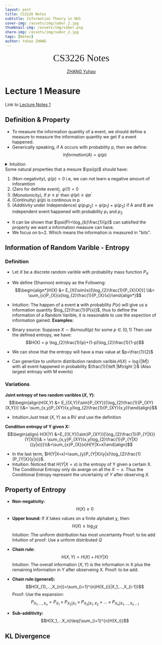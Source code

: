 ```yaml
---
layout: post
title: CS3226 Notes
subtitle: Information Theory in NUS
cover-img: /assets/img/saber_2.jpg
thumbnail-img: /assets/img/saber.png
share-img: /assets/img/saber_2.jpg
tags: [Notes]
author: Yuhao ZHANG
---
```


<center><font face="font" size=6>CS3226 Notes</font></center>
</br>  
<center><a href="https://yzhanglp.com" title="personal website">ZHANG Yuhao</a></center>

# Lecture 1 Measure
Link to [Lecture Notes 1](../materials/01-Measures.pdf)
## Definition & Property
- To measure the information quantity of a event, we should define a measure to measure the information quantity we get if a event happened.
- Generically speaking, if A occurs with probability p, then we define:
  $$Information(A)=\psi(p)$$

<details> <summary>Intuition</summary>
 The intuition that we use <b>p</b> to measure the Information is can be understand as the happen of A change a random event A to a determinstic result. Thus the information quantity should be related with <b>p</b> 
 </details>
Some natural properties that a mesure $\psi(p)$ should have:  

1. (Non-negativity), $\psi(p)>0$ i.e, we can not learn a negative amount of inforamtion
2. (Zero for definite event), $\psi(1)=0$
3. (Monotonicity), If $p\leq{p^{'}}$ then $\psi(p)\ge{\psi{p^{'}}}$
4. (Continuity) $\psi(p)$ is continous in p
5. (Additivity under Independence) $\psi(p_{1}p_{2}) = \psi(p_1)+\psi(p_2)$ if A and B are independent event happened with probability $p_1$ and $p_2$

 - It can be shown that $\psi(P)=\log_{b}\frac{1}{p}$ can satisfied the property we want a information measure can have.
 - We focus on b=2. Which means the information is measured in "bits".
  
 ## Information of Random Varible - Entropy
 ### Definition
 - Let $X$ be a discrete random varible with probability mass function $P_X$
 - We define (Shannon) entropy as the Following:    
 $$\begin{align*}H(X) &= E_{X{\sim}x}[\log_{2}\frac{1}{P_{X}(X)}] \\&= \sum_{x}P_{X}(x)log_{2}\frac{1}{P_{X}(x)}\end{align*}$$
- Intuition: The happen of a event **x** with probability $P(x)$ will give us a information quantity $log_{2}\frac{1}{P(x)}$, thus to define the information of a Random Varible, it is reasonable to use the expection of information gained.
**Examples:**
- Binary source:
 Suppose $X\sim{Bernoulli(p)}$ for some $p\in{(0,1)}$
 Then use the defined entropy, we have:
 $$H(X) = p \log_{2}\frac{1}{p}+(1-p)\log_{2}\frac{1}{1-p}$$

 - We can show that the entropy will have a max value at $p=\frac{1}{2}$
 - Can generlize to uniform distribution random varible.$H(X) = \log{(\left |M\right |)}$ with all event happened in probability $\frac{1}{\left |M\right |}$ (Also largest entropy with M events)
  
### Variations
**Joint entropy of two random varibles $(X,Y)$**: 
 $$\begin{align}H(X,Y) &= E_{(X,Y){\sim}P_{XY}}[\log_{2}\frac{1}{P_{XY}(X,Y)}] \\&= \sum_{x,y}P_{XY}(x,y)log_{2}\frac{1}{P_{XY}(x,y)}\end{align}$$
- Intuition:Just treat $(X,Y)$ as a RV and use the definition

**Condition entropy of Y given X:**
 $$\begin{align} H(X|Y) &=E_{(X,Y){\sim}P_{XY}}[\log_{2}\frac{1}{P_{Y|X}}(Y|X)]\\& = \sum_{x,y}P_{XY}(x,y)log_{2}\frac{1}{P_{Y|X}{(y|x)}}\\&=\sum_{x}P_{X}(x)H(Y|X=x)\end{align}$$

- In the last term, $H(Y|X=x)=\sum_{y}P_{Y|X}(y|x)\log_{2}\frac{1}{P_{Y|X}(y|x)}$.
- Intuition: Noticed that $H(Y|X=x)$ is the entropy of Y given a certain X. The Conditional Entropy only do averge on all the $X\sim{x}$. Thus the Conditional Entropy represent the uncertainty of $Y$ after observing $X$. 

## Property of Entropy
- **Non-negativity:** $$H(X)\ge{0}$$

- **Upper bound:** If $X$ takes values on a finite alphabet $\chi$, then:
 $$H(X)\leq{log_2{\chi}}$$
  Intuition: The uniform distribution has most uncertainty
  Proof: to be add
  Intuition of proof: Use a unform distributed $Q$

- **Chain rule:**
 $$H(X,Y)=H(X)+H(Y|X)$$
  Intuition: The overall information $(X,Y)$ is the information in X plus the remaining information in Y after observeing X.
Proof: to be add.

- **Chain rule:(general):**
 $$H(X_{1},...,X_{n})=\sum_{i=1}^{n}H(X_{i}|X_1,...,X_{i-1})$$
Proof: Use the expansion: 
 $$P_{X_1,...,X_n} = P_{X_1}\times{P_{X_2|X_1}}\times{P_{X_3|X_1,X_2}}\times...\times{P_{X_{n}|X_1,...,X_{n-1}}}$$
- **Sub-additivity:**
 $$H(X_1,...X_n)\leq{\sum_{i=1}^{n}H(X_i)}$$

## KL Divergence